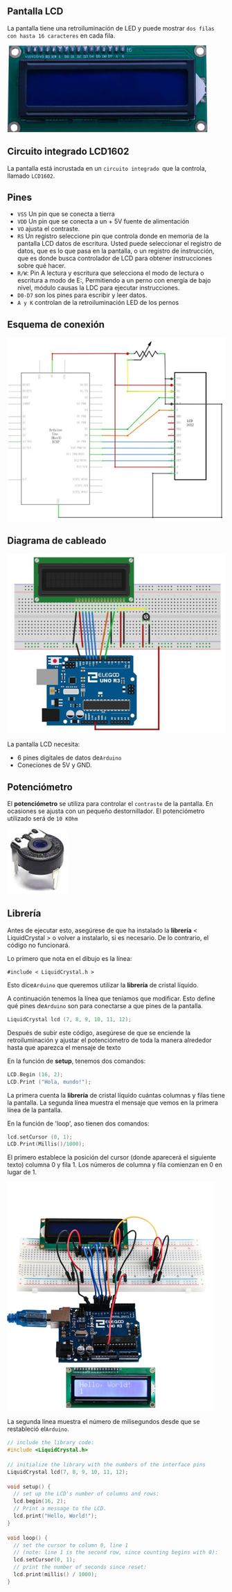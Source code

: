 ## Pantalla LCD

La pantalla tiene una retroiluminación de LED y puede mostrar ``dos filas con hasta 16 caracteres`` en cada fila.

![](img/2023-03-24-10-17-19.png)

## Circuito integrado LCD1602

La pantalla está incrustada en un ``circuito integrado ``que la controla, llamado ``LCD1602``.

## Pines

- ``VSS`` Un pin que se conecta a tierra
- ``VDD`` Un pin que se conecta a un + 5V fuente de alimentación
- ``VO``  ajusta el contraste.
- ``RS`` Un registro seleccione pin que controla donde en memoria de la pantalla LCD datos de escritura. Usted puede seleccionar el registro de datos, que es lo que pasa en la pantalla, o un registro de instrucción, que es donde busca controlador de LCD para obtener instrucciones sobre qué hacer.
- ``R/W``: Pin A lectura y escritura que selecciona el modo de lectura o escritura a modo de E:, Permitiendo a un perno con energía de bajo nivel, módulo causas la LDC para ejecutar instrucciones.
- ``D0-D7`` son los pines para escribir y leer datos.
- ``A y K`` controlan de la retroiluminación LED de los pernos

## Esquema de conexión

![imagen](media/image110.jpeg)

## Diagrama de cableado

![imagen](media/image111.jpeg)

La pantalla LCD necesita:

- 6 pines digitales de datos de``Arduino``
- Coneciones de 5V y GND.

## Potenciómetro

El **potenciómetro** se utiliza para controlar el ``contraste`` de la pantalla. En ocasiones se ajusta con un pequeño destornillador. El potenciómetro utilizado será de ``10 KOhm``

![](img/2023-03-28-12-59-15.png)

## Librería

Antes de ejecutar esto, asegúrese de que ha instalado la **librería** < LiquidCrystal > o volver a instalarlo, si es necesario. De lo contrario, el código no funcionará.

Lo primero que nota en el dibujo es la línea:

```arduino
#include < LiquidCrystal.h >
```

Esto dice``Arduino`` que queremos utilizar la **librería** de cristal líquido.

A continuación tenemos la línea que teníamos que modificar. Esto define qué pines de``Arduino`` son para conectarse a que pines de la pantalla.

```c
LiquidCrystal lcd (7, 8, 9, 10, 11, 12);
```

Después de subir este código, asegúrese de que se enciende la retroiluminación y ajustar el potenciómetro de toda la manera alrededor hasta que aparezca el mensaje de texto

En la función de **setup**, tenemos dos comandos:

```c
LCD.Begin (16, 2);
LCD.Print ("Hola, mundo!");
```

La primera cuenta la **librería** de cristal líquido cuántas columnas y filas tiene la pantalla. La segunda línea muestra el mensaje que vemos en la primera línea de la pantalla.

En la función de 'loop', aso tienen dos comandos:

```c
lcd.setCursor (0, 1);
LCD.Print(Millis()/1000);
```

El primero establece la posición del cursor (donde aparecerá el siguiente texto) columna 0 y fila 1. Los números de columna y fila comienzan en 0 en lugar de 1.

![imagen](media/image112.png)

La segunda línea muestra el número de milisegundos desde que se restableció el``Arduino``.

```c
// include the library code:
#include <LiquidCrystal.h>

// initialize the library with the numbers of the interface pins
LiquidCrystal lcd(7, 8, 9, 10, 11, 12);

void setup() {
  // set up the LCD's number of columns and rows:
  lcd.begin(16, 2);
  // Print a message to the LCD.
  lcd.print("Hello, World!");
}

void loop() {
  // set the cursor to column 0, line 1
  // (note: line 1 is the second row, since counting begins with 0):
  lcd.setCursor(0, 1);
  // print the number of seconds since reset:
  lcd.print(millis() / 1000);
}
```